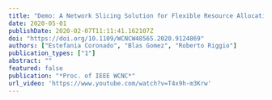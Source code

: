 ```yaml
---
title: "Demo: A Network Slicing Solution for Flexible Resource Allocation in SDN-based WLANs"
date: 2020-05-01
publishDate: 2020-02-07T11:11:41.162107Z
doi: "https://doi.org/10.1109/WCNCW48565.2020.9124869"
authors: ["Estefania Coronado", "Blas Gomez", "Roberto Riggio"]
publication_types: ["1"]
abstract: ""
featured: false
publication: "*Proc. of IEEE WCNC*"
url_video: 'https://www.youtube.com/watch?v=T4x9h-m3Krw'
---
```


